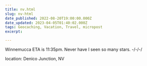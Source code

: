 ```yaml
---
title: nv.html
slug: nv-html
date_published: 2022-08-20T19:00:00.000Z
date_updated: 2023-04-05T01:40:02.000Z
tags: Geocaching, Vacation, Travel, micropost
excerpt: 

---
```


Winnemucca ETA is 11:35pm. Never have I seen so many stars.
-/-/-/

location: Denico Junction, NV
